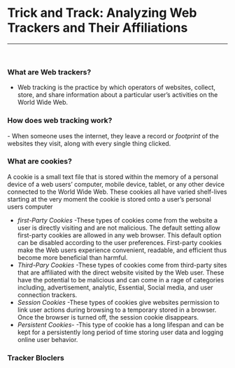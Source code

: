 <h1><b>Trick and Track: Analyzing Web Trackers and Their Affiliations</b></h1>

-----------------------------------------------------------------------------------------------------
<br />

<h3>What are Web trackers?</h3>

- Web tracking is the practice by which operators of websites, collect, store, and share information about a particular user’s activities on the World Wide Web.

<h3>How does web tracking work?</h3>
- When someone uses the internet, they leave a record or <i>footprint</i> of the websites they visit, along with every single thing clicked. 

<h3>What are cookies?</h3>
A cookie is a small text file that is stored within the memory of a personal device of a web users’ computer, mobile device, tablet, or any other device connected to the World Wide Web. These cookies all have varied shelf-lives starting at the very moment the cookie is stored onto a user’s personal users computer

- *first-Party Cookies*
  -These types of cookies come from the website a user is directly visiting and are not malicious. The default setting allow first-party cookies are allowed in any web browser. This default option can be disabled according to the user preferences. First-party cookies make the Web users experience convenient, readable, and efficient thus become more beneficial than harmful.
- *Third-Pary Cookies*
  -These types of cookies come from third-party sites that are affiliated with the direct website visited by the Web user. These have the potential to be malicious and can come in a rage of categories including, advertisement, analytic, Essential, Social media, and user connection trackers. 
- *Session Cookies*
  -These types of cookies give websites permission to link user actions during browsing to a temporary stored in a browser. Once the browser is turned off, the session cookie disappears. 
- *Persistent Cookies*-
  -This type of cookie has a long lifespan and can be kept for a persistently long period of time storing user data and logging online user behavior.  

<h3>Tracker Bloclers</h3>










